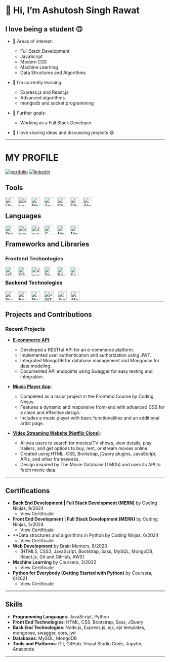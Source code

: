 # 👋 Hi, I’m Ashutosh Singh Rawat

## I love being a student  :upside_down_face:

- 👀 Areas of interest:
  - Full Stack Development
  - JavaScript
  - Modern CSS
  - Machine Learning
  - Data Structures and Algorithms

- 🌱 I’m currently learning:
  - Express.js and React.js
  - Advanced algorithms
  - mongodb and socket programming

- 🎈 Further goals:
  - Working as a Full Stack Developer

- 💞️ I love sharing ideas and discussing projects 😄

---

# MY PROFILE
[![portfolio](https://img.shields.io/badge/my_portfolio-000?style=for-the-badge&logo=ko-fi&logoColor=white)](https://drive.google.com/file/d/126RIe-QKP4fMKXiAYY_DpaloHaZAiJMs/view?usp=drive_link)
[![linkedin](https://img.shields.io/badge/linkedin-0A66C2?style=for-the-badge&logo=linkedin&logoColor=white)](https://www.linkedin.com/in/callme-aashu)

## Tools
[<img align="left" alt="Visual Studio Code" width="28px" src="https://cdn.jsdelivr.net/gh/devicons/devicon/icons/vscode/vscode-original.svg" style="padding-right:10px;" />][ecom-api]
[<img align="left" alt="Jupyter" width="28px" src="https://cdn.jsdelivr.net/gh/devicons/devicon/icons/jupyter/jupyter-original.svg" style="padding-right:10px;" />][machine-learning]
[<img align="left" alt="Matlab" width="28px" src="https://cdn.jsdelivr.net/gh/devicons/devicon/icons/matlab/matlab-original.svg" style="padding-right:10px;" />][machine-learning]
[<img align="left" alt="Anaconda" width="28px" src="https://cdn.jsdelivr.net/gh/devicons/devicon/icons/anaconda/anaconda-original.svg" style="padding-right:10px;" />][machine-learning]
[<img align="left" alt="GitHub" width="28px" src="https://user-images.githubusercontent.com/3369400/139447912-e0f43f33-6d9f-45f8-be46-2df5bbc91289.png" style="padding-right:10px;" />][machine-learning]
[<img align="left" alt="Git" width="28px" src="https://cdn.jsdelivr.net/gh/devicons/devicon/icons/git/git-original.svg" style="padding-right:10px;" />][ecom-api]
[<img align="left" alt="Atom" width="28px" src="https://cdn.jsdelivr.net/gh/devicons/devicon/icons/atom/atom-original.svg" style="padding-right:10px;" />][machine-learning]
<br>

## Languages
[<img align="left" alt="Python" width="28px" src="https://cdn.jsdelivr.net/gh/devicons/devicon/icons/python/python-original.svg" style="padding-right:10px;" />][python-project]
[<img align="left" alt="JavaScript" width="28px" src="https://cdn.jsdelivr.net/gh/devicons/devicon/icons/javascript/javascript-original.svg" style="padding-right:10px;" />][javascript-project]
[<img align="left" alt="Java" width="28px" src="https://cdn.jsdelivr.net/gh/devicons/devicon/icons/java/java-original.svg" style="padding-right:10px;" />][machine-learning]
[<img align="left" alt="C" width="28px" src="https://cdn.jsdelivr.net/gh/devicons/devicon/icons/c/c-original.svg" style="padding-right:10px;" />][machine-learning]
[<img align="left" alt="MySQL" width="28px" src="https://cdn.jsdelivr.net/gh/devicons/devicon/icons/mysql/mysql-original.svg" style="padding-right:10px;" />][machine-learning]
[<img align="left" alt="MongoDB" width="28px" src="https://cdn.jsdelivr.net/gh/devicons/devicon/icons/mongodb/mongodb-original.svg" style="padding-right:10px;" />][ecom-api]
<br>

## Frameworks and Libraries

### Frontend Technologies
[<img align="left" alt="HTML" width="28px" src="https://cdn.jsdelivr.net/gh/devicons/devicon/icons/html5/html5-original.svg" style="padding-right:10px;" />][cdnj-frontend]
[<img align="left" alt="CSS" width="28px" src="https://cdn.jsdelivr.net/gh/devicons/devicon/icons/css3/css3-original.svg" style="padding-right:10px;" />][cdnj-frontend]
[<img align="left" alt="JavaScript" width="28px" src="https://cdn.jsdelivr.net/gh/devicons/devicon/icons/javascript/javascript-original.svg" style="padding-right:10px;" />][javascript-project]
[<img align="left" alt="React" width="28px" src="https://cdn.jsdelivr.net/gh/devicons/devicon/icons/react/react-original.svg" style="padding-right:10px;" />][ecom-api]
[<img align="left" alt="Bootstrap" width="28px" src="https://cdn.jsdelivr.net/gh/devicons/devicon/icons/bootstrap/bootstrap-original.svg" style="padding-right:10px;" />][cdnj-frontend]
[<img align="left" alt="Sass" width="28px" src="https://cdn.jsdelivr.net/gh/devicons/devicon/icons/sass/sass-original.svg" style="padding-right:10px;" />][cdnj-frontend]
<br>

### Backend Technologies
[<img align="left" alt="Node.js" width="28px" src="https://cdn.jsdelivr.net/gh/devicons/devicon/icons/nodejs/nodejs-original.svg" style="padding-right:10px;" />][ecom-api]
[<img align="left" alt="Express.js" width="28px" src="https://cdn.jsdelivr.net/gh/devicons/devicon/icons/express/express-original.svg" style="padding-right:10px;" />][ecom-api]
[<img align="left" alt="Next.js" width="28px" src="https://cdn.jsdelivr.net/gh/devicons/devicon/icons/nextjs/nextjs-original.svg" style="padding-right:10px;" />][ecom-api]
[<img align="left" alt="JWT" width="30px" src="https://jwt.io/img/icon.svg" style="padding-right:10px;" />][ecom-api]
[<img align="left" alt="Swagger" width="28px" src="https://cdn.jsdelivr.net/gh/devicons/devicon/icons/swagger/swagger-original.svg" style="padding-right:10px;" />][ecom-api]
[<img align="left" alt="Mongoose" width="28px" src="https://cdn.jsdelivr.net/gh/devicons/devicon/icons/mongoose/mongoose-original.svg" style="padding-right:10px;" />][ecom-api]
<br>

---

## Projects and Contributions

### Recent Projects

- **[E-commerce API][ecom-api]**:
  - Developed a RESTful API for an e-commerce platform.
  - Implemented user authentication and authorization using JWT.
  - Integrated MongoDB for database management and Mongoose for data modeling.
  - Documented API endpoints using Swagger for easy testing and integration.

- **[Music Player App][music-player-app]**: 
  - Completed as a major project in the Frontend Course by Coding Ninjas.
  - Features a dynamic and responsive front-end with advanced CSS for a clean and effective design.
  - Includes a music player with basic functionalities and an additional artist page.

- **[Video Streaming Website (Netflix Clone)][netflix-clone]**: 
  - Allows users to search for movies/TV shows, view details, play trailers, and get options to buy, rent, or stream movies online.
  - Created using HTML, CSS, Bootstrap, jQuery plugins, JavaScript, APIs, and other frameworks.
  - Design inspired by The Movie Database (TMDb) and uses its API to fetch movie data.


---

## Certifications
- **Back End Development | Full Stack Development (MERN)** by Coding Ninjas, 9/2024
  - View Certificate 
- **Front End Development | Full Stack Development (MERN)** by Coding Ninjas, 5/2024
  - View Certificate 
- **Data structures and algorithms in Python by Coding Ninjas, 6/2024
  - View Certificate 
- **Web Development** by Brain Mentors, 8/2023
  - (HTML5, CSS3, JavaScript, Bootstrap, Sass, MySQL, MongoDB, React.js, Git and GitHub, AWS)
- **Machine Learning** by Coursera, 3/2022
  - View Certificate 
- **Python for Everybody (Getting Started with Python)** by Coursera, 6/2021
  - View Certificate 

---

## Skills
- **Programming Languages**: JavaScript, Python
- **Front End Technologies**: HTML, CSS, Bootstrap, Sass, JQuery
- **Back End Technologies**: Node.js, Express.js, ejs, ejs templates, mongoose, swagger, cors, jwt
- **Databases**: MySQL, MongoDB
- **Tools and Platforms**: Git, GitHub, Visual Studio Code, Jupyter, Anaconda

---
<!--- projects --->
[python-project]: <https://www.render.com>
[javascript-project]: <https://www.render.com>
[ecom-api]: <https://www.render.com>
[music-player-app]: <https://www.render.com>
[netflix-clone]: <https://www.render.com>
<!--- certifications --->
[cdnj-frontend]: <https://certificate.codingninjas.com/view/b5072cca2a3615be>
[cdnj-backend]: <https://certificate.codingninjas.com/view/6211beff088fe660>
[cdnj-dsa]: <https://certificate.codingninjas.com/view/5a2716a26217757d>
[coursera-ml]: <https://www.coursera.org/account/accomplishments/certificate/LTYBUCXJKBNT>
[coursera-python]: <https://www.coursera.org/account/accomplishments/certificate/SK3KWPVT3Q8M>
<!--- profiles --->
[github]: <https://github.com/Ashutosh-Rawat/Ashutosh-Rawat/tree/main/datastructures-algorithms/Algorithms_C/>
[machine-learning]: <https://coursera.org/share/19f029944e10b37c18e4875e98ec17d6>
[linkedin]: <https://www.linkedin.com/in/aashu-rawat>

<!---
Ashutosh-Rawat/Ashutosh-Rawat is a ✨ special ✨ repository because its `README.md` (this file) appears on your GitHub profile.
You can click the Preview link to take a look at your changes.
--->
